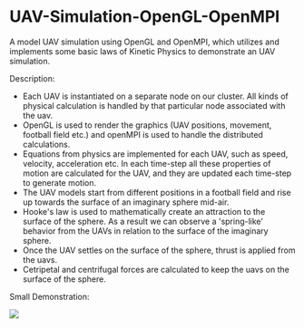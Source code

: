 # UAV-Simulation-OpenGL-OpenMPI
A model UAV simulation using OpenGL and OpenMPI, which utilizes and implements some basic laws of Kinetic Physics to demonstrate an UAV simulation.

Description:
- Each UAV is instantiated on a separate node on our cluster. All kinds of physical calculation is handled by that particular node associated with the uav.
- OpenGL is used to render the graphics (UAV positions, movement, football field etc.) and openMPI is used to handle the distributed calculations.
- Equations from physics are implemented for each UAV, such as speed, velocity, acceleration etc. In each time-step all these properties of motion are calculated for the UAV, and they are updated each time-step to generate motion.
- The UAV models start from different positions in a football field and rise up towards the surface of an imaginary sphere mid-air. 
- Hooke's law is used to mathematically create an attraction to the surface of the sphere. As a result we can observe a 'spring-like' behavior from the UAVs in relation to the surface of the imaginary sphere.
- Once the UAV settles on the surface of the sphere, thrust is applied from the uavs.
- Cetripetal and centrifugal forces are calculated to keep the uavs on the surface of the sphere.  

Small Demonstration:

![](uav_sim.gif)
